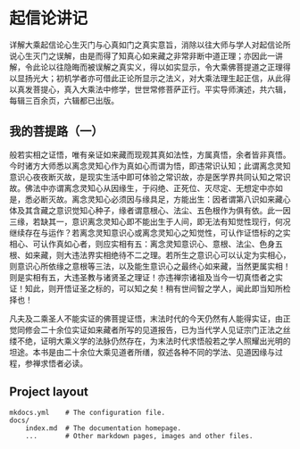 # 起信论讲记

详解大乘起信论心生灭门与心真如门之真实意旨，消除以往大师与学人对起信论所说心生灭门之误解，由是而得了知真心如来藏之非常非断中道正理；亦因此一讲解，令此论以往隐晦而被误解之真实义，得以如实显示，令大乘佛菩提道之正理得以显扬光大；初机学者亦可借此正论所显示之法义，对大乘法理生起正信，从此得以真发菩提心，真入大乘法中修学，世世常修菩萨正行。平实导师演述，共六辑，每辑三百余页，六辑都已出版。

## 我的菩提路（一）

般若实相之证悟，唯有亲证如来藏而现观其真如法性，方属真悟，余者皆非真悟。今时诸方大师悉以离念灵知心作为真如心而谓为悟，即违常识认知；此谓离念灵知意识心夜夜断灭故，是现实生活中即可体验之常识故，亦是医学界共同认知之常识故。佛法中亦谓离念灵知心从因缘生，于闷绝、正死位、灭尽定、无想定中亦如是，悉必断灭故。离念灵知心必须因与缘具足，方能出生：因者谓第八识如来藏心体及其含藏之意识觉知心种子，缘者谓意根心、法尘、五色根作为俱有依。此一因三缘，若缺其一，意识离念灵知心即不能出生于人间，即无法有知觉性现行，何况继续存在与运作？若离念灵知意识心或离念灵知心之知觉性，可认作证悟标的之实相心、可认作真如心者，则应实相有五：离念灵知意识心、意根、法尘、色身五根、如来藏，则大违法界实相绝待不二之理。若所生之意识心可以认定为实相心，则意识心所依缘之意根等三法，以及能生意识心之最终心如来藏，当然更属实相！则是实相有五，大违圣教与诸贤圣之理证！亦违禅宗诸祖及当今一切真悟者之实证！知此，则开悟证圣之标的，可以知之矣！稍有世间智之学人，闻此即当知所检择也！

凡夫及二乘圣人不能实证的佛菩提证悟，末法时代的今天仍然有人能得实证，由正觉同修会二十余位实证如来藏者所写的见道报告，已为当代学人见证宗门正法之丝缕不绝，证明大乘义学的法脉仍然存在，为末法时代求悟般若之学人照耀出光明的坦途。本书是由二十余位大乘见道者所缮，叙述各种不同的学法、见道因缘与过程，参禅求悟者必读。

## Project layout

    mkdocs.yml    # The configuration file.
    docs/
        index.md  # The documentation homepage.
        ...       # Other markdown pages, images and other files.
